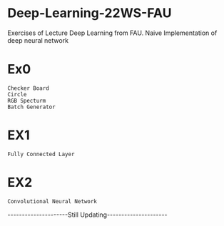 # Deep-Learning-22WS-FAU
Exercises of Lecture Deep Learning from FAU. 
Naive Implementation of deep neural network
# Ex0 
    Checker Board
    Circle
    RGB Specturm
    Batch Generator
 # EX1
    Fully Connected Layer
 # EX2
    Convolutional Neural Network
 ---------------------Still Updating---------------------
